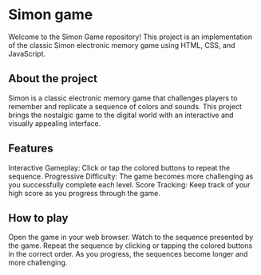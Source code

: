 
# Simon game

Welcome to the Simon Game repository! This project is an implementation of the classic Simon electronic memory game using HTML, CSS, and JavaScript.


## About the project
Simon is a classic electronic memory game that challenges players to remember and replicate a sequence of colors and sounds. This project brings the nostalgic game to the digital world with an interactive and visually appealing interface.
## Features
Interactive Gameplay: Click or tap the colored buttons to repeat the sequence.
Progressive Difficulty: The game becomes more challenging as you successfully complete each level.
Score Tracking: Keep track of your high score as you progress through the game.
## How to play
Open the game in your web browser.
Watch to the sequence presented by the game.
Repeat the sequence by clicking or tapping the colored buttons in the correct order.
As you progress, the sequences become longer and more challenging.
